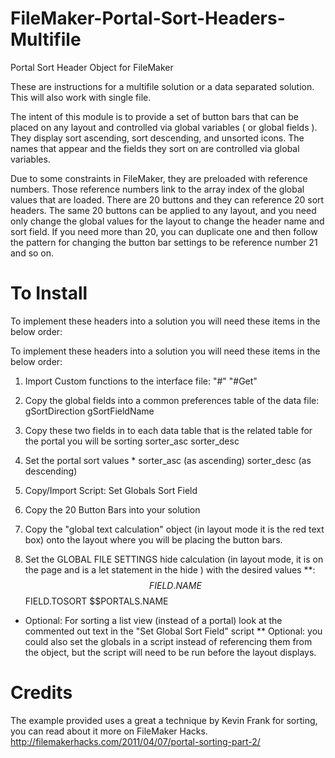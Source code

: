 # FileMaker-Portal-Sort-Headers-Multifile
Portal Sort Header Object for FileMaker

These are instructions for a multifile solution or a data separated solution. This will also work with single file.

The intent of this module is to provide a set of button bars that can be placed on any layout and controlled via global variables ( or global fields ). They display sort ascending, sort descending, and unsorted icons. The names that appear and the fields they sort on are controlled via global variables. 

Due to some constraints in FileMaker, they are preloaded with reference numbers. Those reference numbers link to the array index of the global values that are loaded. There are 20 buttons and they can reference 20 sort headers. The same 20 buttons can be applied to any layout, and you need only change the global values for the layout to change the header name and sort field. If you need more than 20, you can duplicate one and then follow the pattern for changing the button bar settings to be reference number 21 and so on.

# To Install
To implement these headers into a solution you will need these items in the below order:

To implement these headers into a solution you will need these items in the below order:

1. Import Custom functions to the interface file:
	"#"
	"#Get"

2. Copy the global fields into a common preferences table of the data file:
	gSortDirection
	gSortFieldName

3. Copy these two fields in to each data table that is the related table for the portal you will be sorting
	sorter_asc
	sorter_desc

4. Set the portal sort values *
	sorter_asc (as ascending)
	sorter_desc (as descending)

5. Copy/Import Script:
	Set Globals Sort Field

6. Copy the 20 Button Bars into your solution

7. Copy the "global text calculation" object (in layout mode it is the red text box) onto the layout where you will be placing the button bars.

8. Set the GLOBAL FILE SETTINGS hide calculation (in layout mode, it is on the page and is a let statement in the hide ) with the desired values **:
	$$FIELD.NAME
	$$FIELD.TOSORT
	$$PORTALS.NAME

*  Optional: For sorting a list view (instead of a portal) look at the commented out text in the "Set Global Sort Field" script
** Optional: you could also set the globals in a script instead of referencing them from the object, but the script will need to be run before the layout displays.    
    
# Credits
The example provided uses a great a technique by Kevin Frank for sorting, you can read about it more on FileMaker Hacks.
http://filemakerhacks.com/2011/04/07/portal-sorting-part-2/
